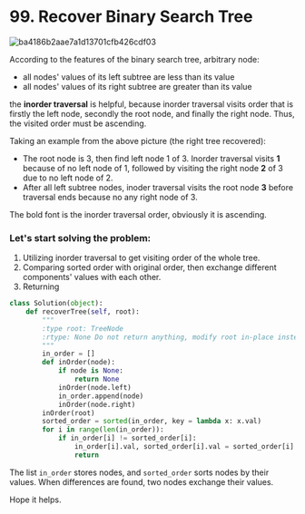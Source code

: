 # 99. Recover Binary Search Tree

![ba4186b2aae7a1d13701cfb426cdf03](https://github.com/WANG-ZIHENG/Leetcode/assets/118211037/fe0db3da-d438-453b-94d2-2a2906ca723d)

According to the features of the binary search tree, arbitrary  node:

* all nodes' values of its left subtree are less than its value
* all nodes' values of its right subtree are greater than its value

the **inorder traversal** is helpful, because inorder traversal visits order that is firstly the left node, secondly the root node, and finally the right node. Thus, the visited order must be ascending. 

Taking an example from the above picture (the right tree recovered):
 * The root node is 3, then find left node 1 of 3. Inorder traversal visits **1** because of no left node of 1, followed by visiting the right node **2**  of 3 due to no left node of 2.
 * After all left subtree nodes, inoder traversal visits the root node **3** before traversal ends because no any right node of 3.
 
The bold font is the inorder traversal order, obviously it is ascending.

### Let's start solving the problem:

1. Utilizing inorder traversal to get visiting order of the whole tree.
2. Comparing sorted order with original order, then exchange different components' values with each other.
3. Returning 

```python
class Solution(object):
    def recoverTree(self, root):
        """
        :type root: TreeNode
        :rtype: None Do not return anything, modify root in-place instead.
        """
        in_order = []
        def inOrder(node):
            if node is None:
                return None
            inOrder(node.left)
            in_order.append(node)
            inOrder(node.right)
        inOrder(root)
        sorted_order = sorted(in_order, key = lambda x: x.val)
        for i in range(len(in_order)):
            if in_order[i] != sorted_order[i]:
                in_order[i].val, sorted_order[i].val = sorted_order[i].val, in_order[i].val
                return 
```

The list `in_order` stores nodes, and `sorted_order` sorts nodes by their values. When differences are found, two nodes exchange their values.



Hope it helps.

